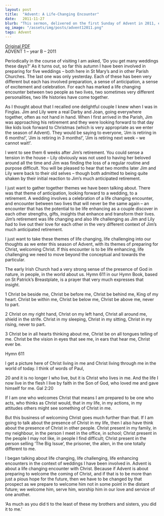 ```yaml
---
layout: post
title:  "Advent: A Life-Changing Encounter"
date:   2011-11-27
blurb: "This sermon, delivered on the first Sunday of Advent in 2011, explores the themes of life-changing and life-challenging encounters, drawing parallels between the anticipation of significant life events, such as weddings or retirements, and the spiritual anticipation of Advent. The sermon emphasizes the presence of Christ in every aspect of our lives and in every person we encounter, challenging us to see and serve Christ in others."
og_image: "/assets/img/posts/advent12011.png"
tags: Advent
---
```

[Original PDF](/assets/pdf/advent12011.pdf)    
ADVENT 1 – year B – 2011

Periodically in the course of visiting I am asked, ‘Do you get many weddings these days?’ As it turns out, so far this autumn I have been involved in preparing for five weddings – both here in St Mary’s and in other Parish Churches. The last one was only yesterday. Each of these has been very different but each has involved preparation, a sense of anticipation, a sense of excitement and celebration. For each has marked a life changing encounter between two people as two lives, two sometimes very different personalities, two life histories have come together.

As I thought about that I recalled one delightful couple I knew when I was in Finglas. Jim and Lily were a real Darby and Joan, going everywhere together, often as not hand in hand. When I first arrived in the Parish, Jim was approaching his retirement and they were looking forward to that day like kids look forward to Christmas (which is very appropriate as we enter the season of Advent). They would be saying to everyone, ‘Jim is retiring in 6 months!’, ‘Jim is retiring in 3 months!’, ‘Jim is retiring next week – we cannot wait!’.

I went to see them 6 weeks after Jim’s retirement. You could sense a tension in the house – Lily obviously was not used to having her beloved around all the time and Jim was finding the loss of a regular routine and purpose difficult. You will be pleased to hear that two months later Jim and Lily were back to their old selves – though both admitted to being quite shaken by their initial reaction to Jim’s much anticipated retirement.

I just want to gather together themes we have been talking about. There was that theme of anticipation, looking forward to a wedding, to a retirement. A wedding involves a celebration of a life changing encounter, and encounter between two lives that will never be the same again – an encounter that has the potential to be life enhancing as a couple discover in each other strengths, gifts, insights that enhance and transform their lives. Jim’s retirement was life changing and also life challenging as Jim and Lily had to live out their love for each other in the very different context of Jim’s much anticipated retirement.

I just want to take these themes of life changing, life challenging into our thoughts as we enter this season of Advent, with its themes of preparing for Christ, welcoming Christ. If this encounter is to be life enhancing, life challenging we need to move beyond the conceptual and towards the particular.

The early Irish Church had a very strong sense of the presence of God in nature, in people, in the world about us. Hymn 611 in our Hymn Book, based on St Patrick’s Breastplate, is a prayer that very much expresses that insight.

1 Christ be beside me,
Christ be before me,
Christ be behind me,
King of my heart.
Christ be within me,
Christ be below me,
Christ be above me,
never to part.

2 Christ on my right hand,
Christ on my left hand,
Christ all around me,
shield in the strife.
Christ in my sleeping,
Christ in my sitting,
Christ in my rising,
never to part.

3 Christ be in all hearts
thinking about me,
Christ be on all tongues
telling of me.
Christ be the vision
in eyes that see me,
in ears that hear me,
Christ ever be.

Hymn 611

I get a picture here of Christ living in me and Christ living through me in the world of today. I think of words of Paul,

20 and it is no longer I who live, but it is Christ who lives in me. And the life I now live in the flesh I live by faith in the Son of God, who loved me and gave himself for me. Gal 2:20

If I am one who welcomes Christ that means I am prepared to be one who acts, who thinks as Christ would, that in my life, in my actions, in my attitudes others might see something of Christ in me.

But this business of welcoming Christ goes much further than that. If I am going to talk about the presence of Christ in my life, then I also have think about the presence of Christ in other people. Christ present in my family, in my neighbour, in the person I meet in the office, in school; Christ present in the people I may not like, in people I find difficult; Christ present in the person selling ‘The Big Issue’, the prisoner, the alien, in the one totally different to me.

I began talking about life changing, life challenging, life enhancing encounters in the context of weddings I have been involved in. Advent is about a life changing encounter with Christ. Because if Advent is about preparing to welcome the coming of Christ, and if that is to be more than just a pious hope for the future, then we have to be changed by that prospect as we prepare to welcome him not in some point in the distant future; we welcome him, serve him, worship him in our love and service of one another.

‘As much as you did ti to the least of these my brothers and sisters, you did it to me.’
